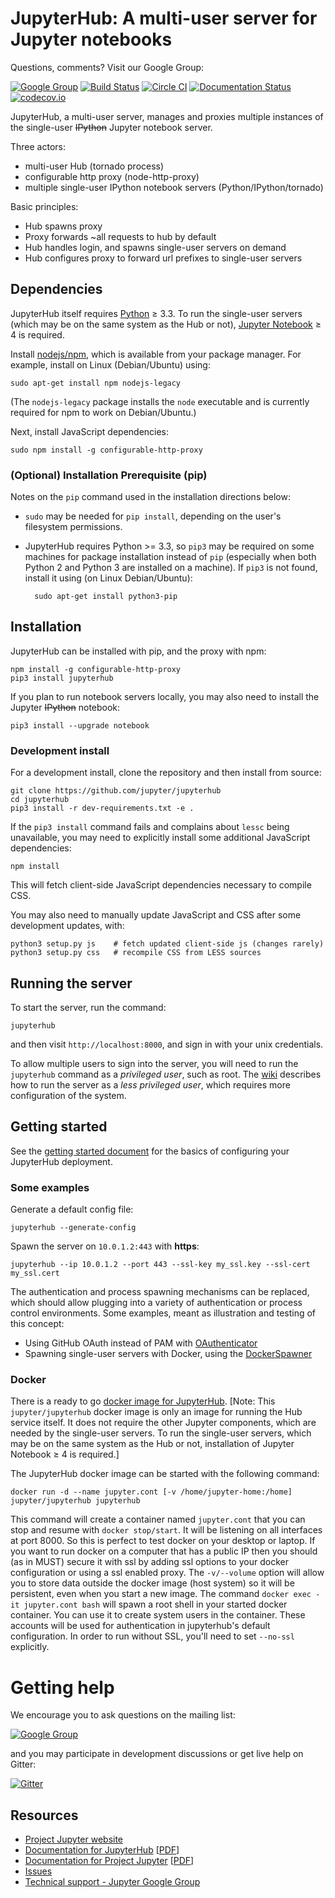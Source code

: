 # JupyterHub: A multi-user server for Jupyter notebooks

Questions, comments? Visit our Google Group:

[![Google Group](https://img.shields.io/badge/-Google%20Group-lightgrey.svg)](https://groups.google.com/forum/#!forum/jupyter)
[![Build Status](https://travis-ci.org/jupyter/jupyterhub.svg?branch=master)](https://travis-ci.org/jupyter/jupyterhub)
[![Circle CI](https://circleci.com/gh/jupyter/jupyterhub.svg?style=shield&circle-token=b5b65862eb2617b9a8d39e79340b0a6b816da8cc)](https://circleci.com/gh/jupyter/jupyterhub)
[![Documentation Status](https://readthedocs.org/projects/jupyterhub/badge/?version=latest)](http://jupyterhub.readthedocs.org/en/latest/?badge=latest)
[![codecov.io](https://codecov.io/github/jupyter/jupyterhub/coverage.svg?branch=master)](https://codecov.io/github/jupyter/jupyterhub?branch=master)


JupyterHub, a multi-user server, manages and proxies multiple instances of the single-user <del>IPython</del> Jupyter notebook server.

Three actors:

- multi-user Hub (tornado process)
- configurable http proxy (node-http-proxy)
- multiple single-user IPython notebook servers (Python/IPython/tornado)

Basic principles:

- Hub spawns proxy
- Proxy forwards ~all requests to hub by default
- Hub handles login, and spawns single-user servers on demand
- Hub configures proxy to forward url prefixes to single-user servers


## Dependencies

JupyterHub itself requires [Python](https://www.python.org/downloads/) ≥ 3.3. To run the single-user servers (which may be on the same system as the Hub or not), [Jupyter Notebook](https://jupyter.readthedocs.org/en/latest/install.html) ≥ 4 is required.

Install [nodejs/npm](https://www.npmjs.com/), which is available from your
package manager. For example, install on Linux (Debian/Ubuntu) using:

    sudo apt-get install npm nodejs-legacy

(The `nodejs-legacy` package installs the `node` executable and is currently
required for npm to work on Debian/Ubuntu.)

Next, install JavaScript dependencies:

    sudo npm install -g configurable-http-proxy

### (Optional) Installation Prerequisite (pip)

Notes on the `pip` command used in the installation directions below:
- `sudo` may be needed for `pip install`, depending on the user's filesystem permissions.
- JupyterHub requires Python >= 3.3, so `pip3` may be required on some machines for package installation instead of `pip` (especially when both Python 2 and Python 3 are installed on a machine). If `pip3` is not found, install it using (on Linux Debian/Ubuntu):

        sudo apt-get install python3-pip


## Installation

JupyterHub can be installed with pip, and the proxy with npm:

    npm install -g configurable-http-proxy
    pip3 install jupyterhub

If you plan to run notebook servers locally, you may also need to install the
Jupyter ~~IPython~~ notebook:

    pip3 install --upgrade notebook


### Development install

For a development install, clone the repository and then install from source:

    git clone https://github.com/jupyter/jupyterhub
    cd jupyterhub
    pip3 install -r dev-requirements.txt -e .

If the `pip3 install` command fails and complains about `lessc` being unavailable, you may need to explicitly install some additional JavaScript dependencies:

    npm install

This will fetch client-side JavaScript dependencies necessary to compile CSS.

You may also need to manually update JavaScript and CSS after some development updates, with:

    python3 setup.py js    # fetch updated client-side js (changes rarely)
    python3 setup.py css   # recompile CSS from LESS sources


## Running the server

To start the server, run the command:

    jupyterhub

and then visit `http://localhost:8000`, and sign in with your unix credentials.

To allow multiple users to sign into the server, you will need to
run the `jupyterhub` command as a *privileged user*, such as root.
The [wiki](https://github.com/jupyter/jupyterhub/wiki/Using-sudo-to-run-JupyterHub-without-root-privileges)
describes how to run the server as a *less privileged user*, which requires more
configuration of the system.

## Getting started

See the [getting started document](docs/source/getting-started.md) for the
basics of configuring your JupyterHub deployment.

### Some examples

Generate a default config file:

    jupyterhub --generate-config

Spawn the server on ``10.0.1.2:443`` with **https**:

    jupyterhub --ip 10.0.1.2 --port 443 --ssl-key my_ssl.key --ssl-cert my_ssl.cert

The authentication and process spawning mechanisms can be replaced,
which should allow plugging into a variety of authentication or process control environments.
Some examples, meant as illustration and testing of this concept:

- Using GitHub OAuth instead of PAM with [OAuthenticator](https://github.com/jupyter/oauthenticator)
- Spawning single-user servers with Docker, using the [DockerSpawner](https://github.com/jupyter/dockerspawner)

### Docker

There is a ready to go [docker image for JupyterHub](https://hub.docker.com/r/jupyter/jupyterhub/). [Note: This `jupyter/jupyterhub` docker image is only an image for running the Hub service itself. It does not require the other Jupyter components, which are needed by the single-user servers. To run the single-user servers, which may be on the same system as the Hub or not, installation of Jupyter Notebook ≥ 4 is required.]

The JupyterHub docker image can be started with the following command:

    docker run -d --name jupyter.cont [-v /home/jupyter-home:/home] jupyter/jupyterhub jupyterhub

This command will create a container named `jupyter.cont` that you can stop and resume with `docker stop/start`.
It will be listening on all interfaces at port 8000. So this is perfect to test docker on your desktop or laptop.
If you want to run docker on a computer that has a public IP then you should (as in MUST) secure it with ssl by
adding ssl options to your docker configuration or using a ssl enabled proxy. The `-v/--volume` option will
allow you to store data outside the docker image (host system) so it will be persistent, even when you start
a new image. The command `docker exec -it jupyter.cont bash` will spawn a root shell in your started docker
container. You can use it to create system users in the container. These accounts will be used for authentication
in jupyterhub's default configuration. In order to run without SSL, you'll need to set `--no-ssl` explicitly.

# Getting help

We encourage you to ask questions on the mailing list:

[![Google Group](https://img.shields.io/badge/-Google%20Group-lightgrey.svg)](https://groups.google.com/forum/#!forum/jupyter)

and you may participate in development discussions or get live help on Gitter:

[![Gitter](https://badges.gitter.im/Join%20Chat.svg)](https://gitter.im/jupyter/jupyterhub?utm_source=badge&utm_medium=badge)

## Resources
- [Project Jupyter website](https://jupyter.org)
- [Documentation for JupyterHub](http://jupyterhub.readthedocs.org/en/latest/) [[PDF](https://media.readthedocs.org/pdf/jupyterhub/latest/jupyterhub.pdf)]
- [Documentation for Project Jupyter](http://jupyter.readthedocs.org/en/latest/index.html) [[PDF](https://media.readthedocs.org/pdf/jupyter/latest/jupyter.pdf)]
- [Issues](https://github.com/jupyter/jupyterhub/issues)
- [Technical support - Jupyter Google Group](https://groups.google.com/forum/#!forum/jupyter)
